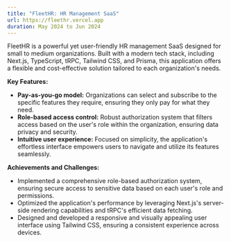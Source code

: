 ```yaml
---
title: "FleetHR: HR Management SaaS"
url: https://fleethr.vercel.app
duration: May 2024 to Jun 2024
---
```


FleetHR is a powerful yet user-friendly HR management SaaS designed for small to medium organizations. Built with a modern tech stack, including Next.js, TypeScript, tRPC, Tailwind CSS, and Prisma, this application offers a flexible and cost-effective solution tailored to each organization's needs.

**Key Features:**

- **Pay-as-you-go model:** Organizations can select and subscribe to the specific features they require, ensuring they only pay for what they need.
- **Role-based access control:** Robust authorization system that filters access based on the user's role within the organization, ensuring data privacy and security.
- **Intuitive user experience:** Focused on simplicity, the application's effortless interface empowers users to navigate and utilize its features seamlessly.

**Achievements and Challenges:**

- Implemented a comprehensive role-based authorization system, ensuring secure access to sensitive data based on each user's role and permissions.
- Optimized the application's performance by leveraging Next.js's server-side rendering capabilities and tRPC's efficient data fetching.
- Designed and developed a responsive and visually appealing user interface using Tailwind CSS, ensuring a consistent experience across devices.